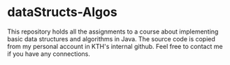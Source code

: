# dataStructs-Algos

This repository holds all the assignments to a course about implementing basic data structures and algorithms in Java. The source code is copied from my personal account in KTH's internal github. Feel free to contact me if you have any connections. 

